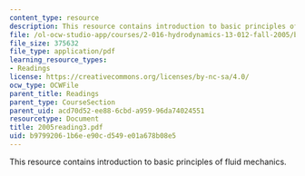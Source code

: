 ```yaml
---
content_type: resource
description: This resource contains introduction to basic principles of fluid mechanics.
file: /ol-ocw-studio-app/courses/2-016-hydrodynamics-13-012-fall-2005/b97992061b6ee90cd549e01a678b08e5_2005reading3.pdf
file_size: 375632
file_type: application/pdf
learning_resource_types:
- Readings
license: https://creativecommons.org/licenses/by-nc-sa/4.0/
ocw_type: OCWFile
parent_title: Readings
parent_type: CourseSection
parent_uid: acd70d52-ee88-6cbd-a959-96da74024551
resourcetype: Document
title: 2005reading3.pdf
uid: b9799206-1b6e-e90c-d549-e01a678b08e5
---
```

This resource contains introduction to basic principles of fluid mechanics.